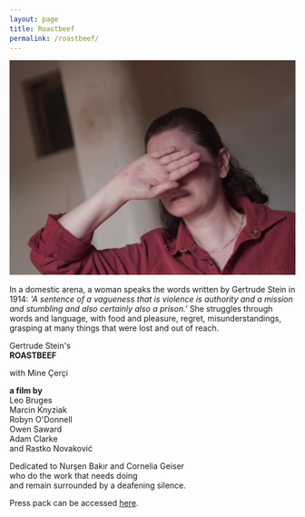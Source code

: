 ```yaml
---
layout: page
title: Roastbeef
permalink: /roastbeef/
---
```


![Beef](/images/beef.png)  

In a domestic arena, a woman speaks the words written by Gertrude Stein in 1914: _'A sentence of a vagueness that is violence is authority and a mission and stumbling and also certainly also a prison.'_ She struggles through words and language, with food and pleasure, regret, misunderstandings, grasping at many things that were lost and out of reach.  
    
Gertrude Stein's  
**ROASTBEEF**   
  
with Mine Çerçi  
  
**a film by**  
Leo Bruges  
Marcin Knyziak  
Robyn O'Donnell  
Owen Saward  
Adam Clarke  
and Rastko Novaković  
  
Dedicated to Nurşen Bakır and Cornelia Geiser  
who do the work that needs doing   
and remain surrounded by a deafening silence.  

Press pack can be accessed [here](https://www.rastko.co.uk//images/Press%20Pack-ROASTBEEF.pdf).  
